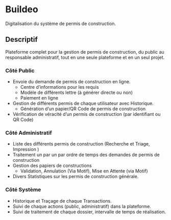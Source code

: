 # Buildeo
Digitalisation du système de permis de construction.

## Descriptif
Plateforme complet pour la gestion de permis de construction, du public au responsable administratif, tout en une seule plateforme et en un seul projet. 

### Côté Public
- Envoie du demande de permis de construction en ligne.
  - Centre d’informations pour les requis
  - Modèle  de différents lettre (à générer directe ou non)
  - Paiement en ligne
- Gestion de différents permis de chaque utilisateur avec Historique.
  - Génération d’un papier/QR Code de permis de construction 
- Vérification de véracité d’un permis de construction (par identifiant ou QR Code)

### Côté Administratif
- Liste des différents permis de construction (Recherche et Triage, Impression )
- Traitement un par un par ordre de temps des demandes de permis de construction
- Gestion des papiers de constructions
  - Validation, Annulation (Via Motif), Mise en Attente (via Motif)
- Divers Statistiques sur les permis de construction générale.

### Côté Système
- Historique et Traçage de chaque Transactions.
- Suivi de chaque actions (public, administratif) dans la plateforme.
- Suivi de traitement de chaque dossier, intervalle de temps de réalisation.
